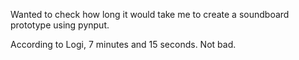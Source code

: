 Wanted to check how long it would take me to create a soundboard prototype using pynput.

According to Logi, 7 minutes and 15 seconds. Not bad.
